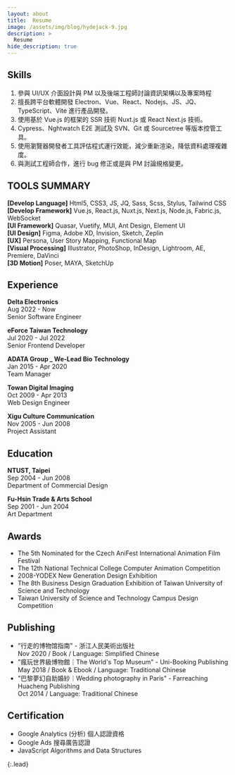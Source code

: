 ```yaml
---
layout: about
title:  Resume
image: /assets/img/blog/hydejack-9.jpg
description: >
  Resume
hide_description: true
---
```

## Skills

1. 參與 UI/UX 介面設計與 PM 以及後端工程師討論資訊架構以及專案時程
2. 擅長跨平台軟體開發 Electron、Vue、React、Nodejs、JS、JQ、TypeScript、Vite 進行產品開發。
3. 使用基於 Vue.js 的框架的 SSR 技術 Nuxt.js 或 React Next.js 技術。
4. Cypress、Nghtwatch E2E 測試及 SVN、Git 或 Sourcetree 等版本控管工具。
5. 使用瀏覽器開發者工具評估程式運行效能，減少重新渲染，降低資料處理複雜度。
6. 與測試工程師合作，進行 bug 修正或是與 PM 討論規格變更。

## TOOLS SUMMARY

**[Develop Language]** Html5, CSS3, JS, JQ, Sass, Scss, Stylus, Tailwind CSS<br>
**[Develop Framework]** Vue.js, React.js, Nuxt.js, Next.js, Node.js, Fabric.js, WebSocket<br>
**[UI Framework]** Quasar, Vuetify, MUI, Ant Design, Element UI<br>
**[UI Design]** Figma, Adobe XD, Invision, Sketch, Zeplin<br>
**[UX]** Persona, User Story Mapping, Functional Map<br>
**[Visual Processing]** Illustrator, PhotoShop, InDesign, Lightroom, AE, Premiere, DaVinci<br>
**[3D Motion]** Poser, MAYA, SketchUp

## Experience

**Delta Electronics**<br>
Aug 2022 - Now<br>
Senior Software Engineer<br>

**eForce Taiwan Technology**<br>
Jul 2020 - Jul 2022<br>
Senior Frontend Developer<br>

**ADATA Group _ We-Lead Bio Technology**<br>
Jan 2015 - Apr 2020<br>
Team Manager<br>

**Towan Digital Imaging**<br>
Oct 2009 - Apr 2013<br>
Web Design Engineer<br>

**Xigu Culture Communication**<br>
Nov 2005 - Jun 2008<br>
Project Assistant<br>

## Education

**NTUST, Taipei**<br>
Sep 2004 - Jun 2008<br>
Department of Commercial Design<br>

**Fu-Hsin Trade & Arts School**<br>
Sep 2001 - Jun 2004<br>
Art Department<br>

## Awards

- The 5th Nominated for the Czech AniFest International Animation Film Festival
- The 12th National Technical College Computer Animation Competition
- 2008-YODEX New Generation Design Exhibition
- The 8th Business Design Graduation Exhibition of Taiwan University of Science and Technology
- Taiwan University of Science and Technology Campus Design Competition

## Publishing

- "行走的博物馆指南" - 浙江人民美術出版社<br>
  Nov 2020 / Book / Language: Simplified Chinese<br>
- "瘋玩世界級博物館｜The World's Top Museum" - Uni-Booking Publishing<br>
  May 2018 / Book & Ebook / Language: Traditional Chinese<br>
- "巴黎夢幻自助婚紗｜Wedding photography in Paris" - Farreaching Huacheng Publishing<br>
  Oct 2014 / Language: Traditional Chinese<br>

## Certification

- Google Analytics (分析) 個人認證資格
- Google Ads 搜尋廣告認證
- JavaScript Algorithms and Data Structures

<!-- ## Work Portfolio

> 【設計思考的啟發】<br>
最早接觸到UIUX領域是任職數位設計公司期間，所屬團隊是由一位義大利籍女藝術總監負責，在她的西式帶領下給了我相當大的影響，總監對專案非常細心負責，也鼓勵我們要有國際視野，並多體驗生活美感提高設計經驗。更了解幾項重要設計原則如：UCD使用者為中心出發、好的設計是使產品易於理解、Design Guideline設計一致性等，透過在不同文化及扎實的實務經驗中，啟發了我對設計思考的看法，了解設計不僅是外觀和感覺，設計就是它的工作方式。

> 【從UIUX到前端技術】<br>
近五年的工作經驗與醫療科技領域相關，在科技公司的工作負責平台設計開發，透過研究訪談利害關係人、網站用戶及專業醫療人員，協同工程部、藥師和業務團隊進行功能規劃，其中包含：在線諮詢和醫生預約系統、查藥APP、社群互動功能以及電子商務系統。除累積了豐富的專案開發經驗外，同時也積極學習網頁前端技術，利用SASS加速CSS撰寫及框架工具縮短開發時程，並結合Google Optimize、GA、GTM分析操作，配合集團產品電子商務操作行銷活動，解決網站導入使用介面等問題。這些寶貴的經驗讓我開始負責管理層面的工作，對我而言，積極、主動、負責一直是自己面對工作的態度，保持彈性勇於嘗試付出，才能扮演好自己的角色為團隊加分！ 

> 【數位浪潮&行銷管理】<br>
在未來的數位科技、消費者與媒體都瞬息萬變的時代，對我而言，任何新網路技術與工具，都有可學習的價值。提前做好準備，在開始時勇於嘗試，時時保持對市場的脈動，與變化的彈性，培養短時間開發出具可行性的產品與符合消費創意的傳播因子，無論面對什麼產業或挑戰皆能應對！

> 【Inspired by design thinking】<br>
The earliest exposure to the UIUX field was when I was working in a digital design company. The team was led by an Italian female art director. Her western-style led me to a considerable influence. The director is very responsible for the project and encourages us. Have an international perspective, and experience the beauty of life to improve the design experience. Learn more about several important design principles such as User-Centered Design(UCD), good design is to make the product easy to understand, Design Guideline design consistency, etc., through different cultures and solid practical experience, inspired me to think about design Views, the understanding design is not just about to look and feel, the design is how it works.

> 【From UIUX to front-end technology】<br>
Nearly five years of work experience is related to the field of medical technology. Work in technology companies is responsible for platform design and development. Through research and interviews with stakeholders, website users, and professional medical staff, we collaborate with the engineering department, pharmacists and business team to carry out functional planning, including Online consultation and doctor appointment system, drug search app, community interaction function, and e-commerce system. In addition to accumulating rich project development experience, we are also actively learning web front-end technology, using SASS to accelerate CSS writing and framework tools to shorten development time, and combining Google Optimize, GA, GTM analysis operations, and cooperate with group product e-commerce operation marketing activities, Solve the problem of interface introduction and use. These valuable experiences made me start to be responsible for the management level. For me, being active, proactive, and responsible has always been my attitude towards the work. Keeping flexibility and trying to pay, I can play my role and add points to the team!

> 【Digital Wave & Marketing Management】<br>
In an era where digital technology, consumers, and the media are changing rapidly, for me, any new network technology and tools have learning value. Be prepared in advance, be brave in the beginning, always keep the pulse of the market, and the flexibility of change, cultivate a short period of time to develop viable products and communication factors that meet consumer creativity, no matter what industry or challenge. response! -->

{:.lead}
